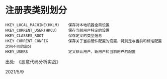 # 注册表类别划分

```
HKEY_LOCAL_MACHINE(HKLM)    保存对本地机器全局设置
HKEY_CURRENT_USER(HKCU)     保存当前用户特定的设置
HKEY_CLASSES_ROOT           保存定义的类型信息
HKEY_CURRENT_CONFIG         保存关于当前硬件配置的设置，特别是与当前和标准配置之间不同的部分
HKEY_USERS                  定义默认用户、新用户和当前用户的配置
```

出处: 《恶意代码分析实战》  


2021/5/9  
